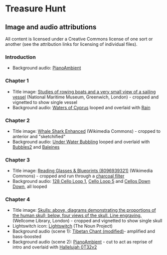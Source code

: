 # Treasure Hunt
## Image and audio attributions
All content is licensed under a Creative Commons license of one sort or another (see the attribution links for licensing of individual files).
### Introduction
- Background audio: [PianoAmbient](https://freesound.org/people/TheWorkingBamboo/sounds/108487/)

### Chapter 1
- Title image: [Studies of rowing boats and a very small view of a sailing vessel](http://collections.rmg.co.uk/collections/objects/129256.html) (National Maritime Museum, Greenwich, London) - cropped and vignetted to show single vessel
- Background audio: [Waters of Cyprus](https://freesound.org/people/SophronsineSoundDesign/sounds/320309/) looped and overlaid with [Rain](https://freesound.org/people/mlaramie/sounds/193874/)

### Chapter 2
- Title image: [Whale Shark Enhanced](https://commons.wikimedia.org/wiki/File:Whale-shark-enhanced.jpg) (Wikimedia Commons) - cropped to anterior and "sketchified"
- Background audio: [Under Water Bubbling](https://freesound.org/people/Hampusnoren/sounds/147187/) looped and overlaid with [Bubbles2](https://freesound.org/people/kwahmah_02/sounds/261597/) and [Baleines](https://freesound.org/people/davidou/sounds/88449/)

### Chapter 3
- Title image: [Reading Glasses & Blueprints (8096939321)](https://commons.wikimedia.org/wiki/File:Reading_Glasses_%26_Blueprints_(8096939321).jpg#/media/File:Reading_Glasses_%26_Blueprints_(8096939321).jpg) (Wikimedia Commons) - cropped and run through a [charcoal filter](http://funny.pho.to/charcoal_drawing)
- Background audio: [128 Cello Loop 1](https://freesound.org/people/Thirsk/sounds/121018/), [Cello Loop 5](https://freesound.org/people/juskiddink/sounds/60131/) and [Cellos Down Down](https://freesound.org/people/jus/sounds/41618/), all looped

### Chapter 4
- Title image: [Skulls: above, diagrams demonstrating the proportions of the human skull; below, four views of the skull. Line engraving.](http://wellcomeimages.org/indexplus/image/V0007918.html) (Wellcome Library, London) - cropped and vignetted to show single skull
- Lightswitch icon: [Lightswitch](https://thenounproject.com/term/light-switch/2235/) (The Noun Project)
- Background audio (scene 1): [Tibetan Chant (modified)](https://freesound.org/people/Timbre/sounds/103953/)- amplified and bass-boosted
- Background audio (scene 2): [PianoAmbient](https://freesound.org/people/TheWorkingBamboo/sounds/108487/) - cut to act as reprise of intro and overlaid with [Hallelujah 0T32v2](https://freesound.org/people/Setuniman/sounds/174800/)
